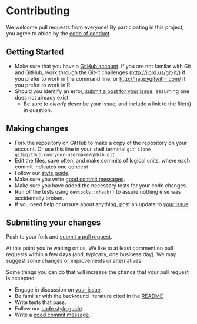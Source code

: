 # Contributing

We welcome pull requests from everyone! By participating in this project, you agree to abide by the [code of conduct](CONDUCT.md).

## Getting Started

* Make sure that you have a [GitHub account](https://github.com/signup/free). If you are not familar with Git and GitHub, work through the Git-it challenges (http://jlord.us/git-it/) if you prefer to work in the command line, or <http://happygitwithr.com/> if you prefer to work in R.
* Should you identify an error, [submit a post for your issue](https://github.com/aksel-blaise/git-to-the-point/issues), assuming one does not already exist.
  * Be sure to _clearly_ describe your issue, and include a link to the file(s) in question.

## Making changes

* Fork the repository on GitHub to make a copy of the repository on your account. Or use this line in your shell terminal `git clone git@github.com:your-username/gmbib.git`
* Edit the files, save often, and make commits of logical units, where each commit indicates one concept
* Follow our [style guide](http://adv-r.had.co.nz/Style.html).
* Make sure you write [good commit messages](http://tbaggery.com/2008/04/19/a-note-about-git-commit-messages.html).
* Make sure you have added the necessary tests for your code changes.
* Run _all_ the tests using `devtools::check()` to assure nothing else was accidentally broken.
* If you need help or unsure about anything, post an update to [your issue](https://github.com/aksel-blaise/gahaganmorph2/issues).

## Submitting your changes

Push to your fork and [submit a pull request](https://github.com/aksel-blaise/gahaganmorph2/pulls).

At this point you're waiting on us. We like to at least comment on pull requests within a few days (and, typically, one business day). We may suggest some changes or improvements or alternatives.

Some things you can do that will increase the chance that your pull request is accepted:

* Engage in discussion on [your issue](https://github.com/aksel-blaise/gahaganmorph2/issues).
* Be familiar with the backround literature cited in the [README](README.Rmd)
* Write tests that pass.
* Follow our [code style guide](http://adv-r.had.co.nz/Style.html).
* Write a [good commit message](http://tbaggery.com/2008/04/19/a-note-about-git-commit-messages.html).
